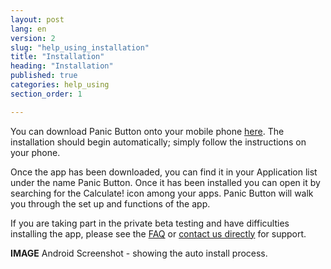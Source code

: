 ```yaml
---
layout: post
lang: en
version: 2
slug: "help_using_installation"
title: "Installation"
heading: "Installation"
published: true
categories: help_using
section_order: 1

---
```


You can download Panic Button onto your mobile phone [here](https://panicbutton.io/#download).  The installation should begin automatically; simply follow the instructions on your phone. 

Once the app has been downloaded, you can find it in your Application list under the name Panic Button. Once it has been installed you can open it by searching for the Calculate! icon among your apps. Panic Button will walk you through the set up and functions of the app.

If you are taking part in the private beta testing and have difficulties installing the app, please see the [FAQ](https://panicbutton.iilab.org/help/help-using.html#help_using_faq) or [contact us directly](mailto:support@panicbutton.io) for support.

**IMAGE** Android Screenshot - showing the auto install process.
